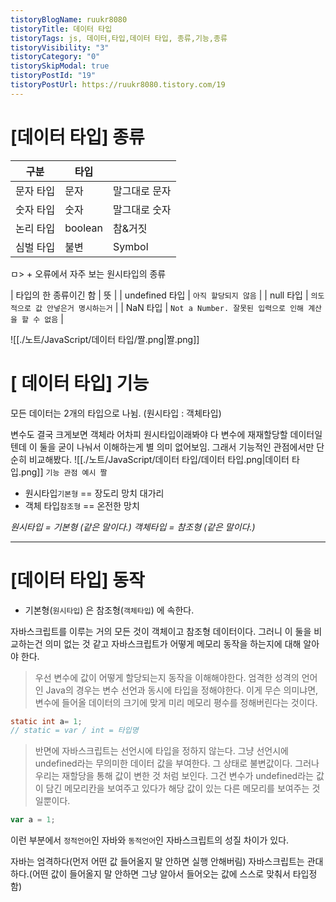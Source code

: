 ```yaml
---
tistoryBlogName: ruukr8080
tistoryTitle: 데이터 타입
tistoryTags: js, 데이터,타입,데이터 타입, 종류,기능,종류
tistoryVisibility: "3"
tistoryCategory: "0"
tistorySkipModal: true
tistoryPostId: "19"
tistoryPostUrl: https://ruukr8080.tistory.com/19
---
```


# [데이터 타입] 종류


| 구분 | 타입         |                               |
| -------------- | ------------ | ------------------------------------------------------ |
| 문자 타입      | 문자         | 말그대로 문자                               |
| 숫자 타입      | 숫자         | 말그대로 숫자                                 |
| 논리 타입      |  boolean     |                                                참&거짓|
| 심벌 타입      | 불변         | Symbol                                                 |
 
ㅁ> + 오류에서 자주 보는 원시타입의 종류 

| 타입의 한 종류이긴 함 | 뜻                                                     |
| undefined 타입        | `아직 할당되지 않음`                                   |
| null 타입             | `의도적으로 값 안넣은거 명시하는거`                    |
| NaN 타입              | `Not a Number. 잘못된 입력으로 인해 계산을 할 수 없음` |



![[./노트/JavaScript/데이터 타입/짤.png|짤.png]]



# [ 데이터 타입] 기능

모든 데이터는 2개의 타입으로 나뉨. 
(원시타입 : 객체타입)

변수도 결국 크게보면 객체라 
어차피 원시타입이래봐야 다 변수에 재재할당할 데이터일텐데  이 둘을 굳이 나눠서 이해하는게 별 의미 없어보임.
그래서 기능적인 관점에서만 단순히 비교해봤다.
![[./노트/JavaScript/데이터 타입/데이터 타입.png|데이터 타입.png]]
 `기능 관점 예시 짤`

- 원시타입`기본형` == 장도리 망치  대가리
- 객체 타입`참조형` ==  온전한 망치

_원시타입 = 기본형 (같은 말이다.)_
_객체타입 = 참조형 (같은 말이다.)_






---


# [데이터 타입] 동작

- 기본형(`원시타입`) 은 참조형(`객체타입`) 에 속한다.

자바스크립트를 이루는 거의 모든 것이 객체이고 참조형 데이터이다.
그러니 이 둘을 비교하는건 의미 없는 것 같고
자바스크립트가 어떻게 메모리 동작을 하는지에 대해 알아야 한다.


> 우선 변수에 값이 어떻게 할당되는지 동작을 이해해야한다.
> 엄격한 성격의 언어인 Java의 경우는 변수 선언과 동시에 타입을 정해야한다.
> 이게 무슨 의미냐면, 변수에 들어올 데이터의 크기에 맞게 미리 메모리 평수를 정해버린다는 것이다.

```java
static int a= 1;
// static = var / int = 타입명
```

> 반면에 자바스크립트는 선언시에 타입을 정하지 않는다.
> 그냥 선언시에  undefined라는 무의미한 데이터 값을 부여한다.
> 그 상태로 불변값이다.
> 그러나 우리는 재할당을 통해 값이 변한 것 처럼 보인다.
> 그건 변수가 undefined라는 값이 담긴 메모리칸을 보여주고 있다가 해당 값이 있는 다른 메모리를 보여주는 것 일뿐이다.
> 
```js
var a = 1;
```

이런 부분에서 `정적언어`인 자바와 `동적언어`인 자바스크립트의 성질 차이가 있다.

자바는 엄격하다(먼저 어떤 값 들어올지 말 안하면 실행 안해버림)
자바스크립트는 관대하다.(어떤 값이 들어올지 말 안하면 그냥 알아서 들어오는 값에 스스로 맞춰서 타입정함)


